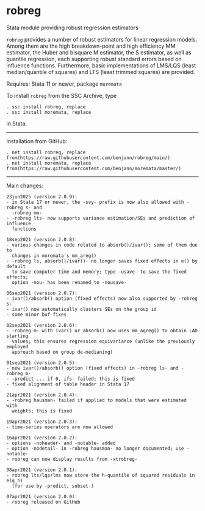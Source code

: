 # robreg
Stata module providing robust regression estimators

`robreg` provides a number of robust estimators for linear regression models.
Among them are the high breakdown-point and high efficiency MM estimator, the
Huber and bisquare M estimator, the S estimator, as well as quantile
regression, each supporting robust standard errors based on influence
functions. Furthermore, basic implementations of LMS/LQS (least median/quantile
of squares) and LTS (least trimmed squares) are provided.

Requires: Stata 11 or newer, package `moremata`

To install `robreg` from the SSC Archive, type

    . ssc install robreg, replace
    . ssc install moremata, replace

in Stata.

---

Installation from GitHub:

    . net install robreg, replace from(https://raw.githubusercontent.com/benjann/robreg/main/)
    . net install moremata, replace from(https://raw.githubusercontent.com/benjann/moremata/master/)

---

Main changes:

    23jun2025 (version 2.0.9):
    - in Stata 17 or newer, the -svy- prefix is now also allowed with -robreg s- and
      -robreg mm-
    - -robreg lts- now supports variance estimation/SEs and prediction of influence
      functions

    18sep2021 (version 2.0.8):
    - various changes in code related to absorb()/ivar(); some of them due to
      changes in moremata's mm_areg()
    - -robreg ls, absorb()/ivar()- no longer saves fixed effects in e() by default
      to save computer time and memory; type -usave- to save the fixed effects;
      option -nou- has been renamed to -nousave-

    06sep2021 (version 2.0.7):
    - ivar()/absorb() option (fixed effects) now also supported by -robreg s-
    - ivar() now automatically clusters SEs on the group id
    - some minor buf fixes

    02sep2021 (version 2.0.6):
    - -robreg m- with ivar() or absorb() now uses mm_aqreg() to obtain LAD starting
      values; this ensures regression equivariance (unlike the previously employed
      approach based on group de-medianing)

    01sep2021 (version 2.0.5):
    - new ivar()/absorb() option (fixed effects) in -robreg ls- and -robreg m-
    - -predict ... if 0, ifs- failed; this is fixed
    - fixed alignment of table header in Stata 17

    21apr2021 (version 2.0.4):
    - -robreg hausman- failed if applied to models that were estimated with
      weights; this is fixed
    
    19apr2021 (version 2.0.3):
    - time-series operators are now allowed
    
    16apr2021 (version 2.0.2):
    - options -noheader- and -notable- added
    - option -nodetail- in -robreg hausman- no longer documented; use -notable-
    - robreg can now display results from -xtrobreg-
    
    08apr2021 (version 2.0.1):
    - robreg lts/lqs/lms now store the h-quantile of squared residuals in e(q_h)
      (for use by -predict, subset-)
    
    07apr2021 (version 2.0.0):
    - robreg released on GitHub
